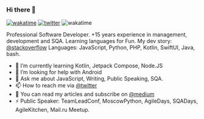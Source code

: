 ### Hi there 👋

<!--
**maxbogus/maxbogus** is a ✨ _special_ ✨ repository because its `README.md` (this file) appears on your GitHub profile.

Here are some ideas to get you started:

- 🔭 I’m currently working on ...
- 🌱 I’m currently learning ...
- 👯 I’m looking to collaborate on ...
- 🤔 I’m looking for help with ...
- 💬 Ask me about ...
- 📫 How to reach me: ...
- 😄 Pronouns: ...
- ⚡ Fun fact: ...
-->
[![wakatime](https://wakatime.com/badge/user/6bf1fc10-6fde-4d93-9b6b-c332821ebb42.svg)](https://wakatime.com/@6bf1fc10-6fde-4d93-9b6b-c332821ebb42)
[![twitter](https://img.shields.io/twitter/follow/maxbogus?label=followers&logo=twitter&style=plastic)](https://twitter.com/maxbogus)
![wakatime](https://www.codewars.com/users/maxbogus/badges/micro)

Professional Software Developer. +15 years experience in management, development and SQA. Learning languages for Fun. My dev story: [@stackoverflow](https://stackoverflow.com/story/maxbogus)
Languages: JavaScript, Python, PHP, Kotlin, SwiftUI, Java, bash.

- 🌱 I’m currently learning Kotlin, Jetpack Compose, Node.JS
- 🤔 I’m looking for help with Android
- 💬 Ask me about JavaScript, Writing, Public Speaking, SQA.
- 📫 How to reach me via [@twitter](https://twitter.com/maxbogus)
- 🤔 You can read my articles and subscribe on [@medium](https://medium.com/@maxbogus)
- ⚡ Public Speaker: TeamLeadConf, MoscowPython, AgileDays, SQADays, AgileKitchen, Mail.ru Meetup.
